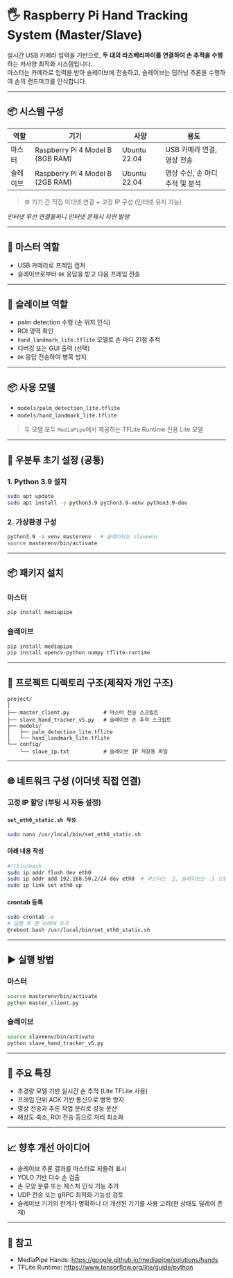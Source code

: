 # 🖐 Raspberry Pi Hand Tracking System (Master/Slave)

실시간 USB 카메라 입력을 기반으로, **두 대의 라즈베리파이를 연결하여 손 추적을 수행**하는 저사양 최적화 시스템입니다.  
마스터는 카메라로 입력을 받아 슬레이브에 전송하고, 슬레이브는 딥러닝 추론을 수행하여 손의 랜드마크를 인식합니다.

---

## 📦 시스템 구성

| 역할 | 기기 | 사양 | 용도 |
|------|------|------|------|
| 마스터 | Raspberry Pi 4 Model B (8GB RAM) | Ubuntu 22.04 | USB 카메라 연결, 영상 전송 |
| 슬레이브 | Raspberry Pi 4 Model B (2GB RAM) | Ubuntu 22.04 | 영상 수신, 손 마디 추적 및 분석 |

> ⚙️ 기기 간 직접 이더넷 연결 + 고정 IP 구성 (인터넷 유지 가능)

*인터넷 무선 연결을하니 인터넷 문제시 지연 발생*

---

## 📌 마스터 역할

- USB 카메라로 프레임 캡처
- 슬레이브로부터 `OK` 응답을 받고 다음 프레임 전송

---

## 📌 슬레이브 역할

- palm detection 수행 (손 위치 인식)
- ROI 영역 확인
- `hand_landmark_lite.tflite` 모델로 손 마디 21점 추적
- 디버깅 또는 GUI 출력 (선택)
- `OK` 응답 전송하여 병목 방지

---

## 📦 사용 모델

- `models/palm_detection_lite.tflite`
- `models/hand_landmark_lite.tflite`

> 두 모델 모두 `MediaPipe`에서 제공하는 TFLite Runtime 전용 Lite 모델

---

## 🔧 우분투 초기 설정 (공통)

### 1. Python 3.9 설치

```bash
sudo apt update
sudo apt install -y python3.9 python3.9-venv python3.9-dev
```

### 2. 가상환경 구성

```bash
python3.9 -m venv masterenv   # 슬레이브는 slaveenv
source masterenv/bin/activate
```

---

## 📦 패키지 설치

### 마스터

```bash
pip install mediapipe
```

### 슬레이브

```bash
pip install mediapipe
pip install opencv-python numpy tflite-runtime
```

---

## 📂 프로젝트 디렉토리 구조(제작자 개인 구조)

```
project/
│
├── master_client.py           # 마스터 전송 스크립트
├── slave_hand_tracker_v5.py   # 슬레이브 손 추적 스크립트
├── models/
│   ├── palm_detection_lite.tflite
│   └── hand_landmark_lite.tflite
└── config/
    └── slave_ip.txt           # 슬레이브 IP 저장용 파일
```

---

## 🌐 네트워크 구성 (이더넷 직접 연결)

### 고정 IP 할당 (부팅 시 자동 설정)

#### `set_eth0_static.sh 작성`

```bash 
sudo nano /usr/local/bin/set_eth0_static.sh
```

#### 아래 내용 작성

```bash
#!/bin/bash
sudo ip addr flush dev eth0
sudo ip addr add 192.168.50.2/24 dev eth0  # 마스터는 .2, 슬레이브는 .3 으로 ip 할당
sudo ip link set eth0 up
```

#### crontab 등록

```bash
sudo crontab -e
# 실행 후 맨 아래에 추가
@reboot bash /usr/local/bin/set_eth0_static.sh
```

---

## ▶️ 실행 방법

### 마스터

```bash
source masterenv/bin/activate
python master_client.py
```

### 슬레이브

```bash
source slaveenv/bin/activate
python slave_hand_tracker_v5.py
```

---

## 📌 주요 특징

- 초경량 모델 기반 실시간 손 추적 (Lite TFLite 사용)
- 프레임 단위 ACK 기반 통신으로 병목 방지
- 영상 전송과 추론 작업 분리로 성능 분산
- 해상도 축소, ROI 전송 등으로 처리 최소화

---

## 📈 향후 개선 아이디어

- 슬레이브 추론 결과를 마스터로 되돌려 표시
- YOLO 기반 다수 손 검출
- 손 모양 분류 또는 제스처 인식 기능 추가
- UDP 전송 또는 gRPC 최적화 가능성 검토
- 슬레이브 기기의 한계가 명확하니 더 개선된 기기를 사용 고려(현 상태도 딜레이 존재)

---

## 🧠 참고

- MediaPipe Hands: https://google.github.io/mediapipe/solutions/hands
- TFLite Runtime: https://www.tensorflow.org/lite/guide/python
